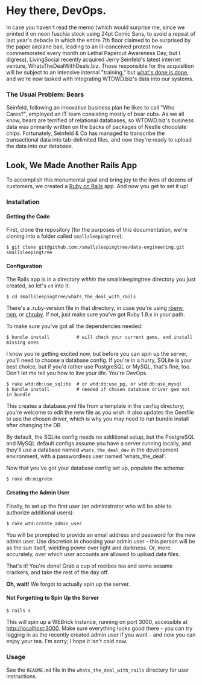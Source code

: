 # Hey there, DevOps.

In case you haven't read the memo (which would surprise me, since we printed it on neon fuschia stock using 24pt Comic Sans, to avoid a repeat of last year's debacle in which the entire 7th floor claimed to be surprised by the paper airplane ban, leading to an ill-conceived protest now commemorated every month on Lethal Papercut Awareness Day, but I digress), LivingSocial recently acquired Jerry Seinfeld's latest internet venture, WhatsTheDealWithDeals.biz.  Those responsible for the acquisition will be subject to an intensive internal "training," but [what's done is done](http://nfs.sparknotes.com/macbeth/page_96.html), and we're now tasked with integrating WTDWD.biz's data into our systems.

### The Usual Problem: Bears

Seinfeld, following an innovative business plan he likes to call "Who Cares?", employed an IT team consisting mostly of bear cubs.  As we all know, bears are terrified of relational databases, so WTDWD.biz's business data was primarily written on the backs of packages of Nestle chocolate chips.  Fortunately, Seinfeld & Co has managed to transcribe the transactional data into tab-delimited files, and now they're ready to upload the data into our database.

## Look, We Made Another Rails App

To accomplish this monumental goal and bring joy to the lives of dozens of customers, we created a [Ruby on Rails](http://rubyonrails.org) app.  And now you get to set it up!

### Installation

#### Getting the Code

First, clone the repository (for the purposes of this documentation, we're cloning into a folder called `smallsleepingtree`):

    $ git clone git@github.com:/smallsleepingtree/data-engineering.git smallsleepingtree

#### Configuration

The Rails app is in a directory *within* the smallsleepingtree directory you just created, so let's `cd` into it:

    $ cd smallsleepingtree/whats_the_deal_with_rails

There's a .ruby-version file in that directory, in case you're using [rbenv](http://rbenv.org), [rvm](https://rvm.io), or [chruby](https://github.com/postmodern/chruby).  If not, just make sure you've got Ruby 1.9.x in your path.

To make sure you've got all the dependencies needed:

    $ bundle install          # will check your current gems, and install missing ones

I know you're getting excited now, but before you can spin up the server, you'll need to choose a database config.  If you're in a hurry, SQLite is your best choice, but if you'd rather use PostgreSQL or MySQL, that's fine, too.  Don't let me tell you how to live your life.  You're DevOps.

    $ rake wtd:db:use_sqlite  # or wtd:db:use_pg, or wtd:db:use_mysql
    $ bundle install          # needed if chosen database driver gem not in bundle

This creates a database.yml file from a template in the `config` directory; you're welcome to edit the new file as you wish.  It also updates the Gemfile to use the chosen driver, which is why you may need to run bundle install after changing the DB.

By default, the SQLite config needs no additional setup, but the PostgreSQL and MySQL default configs assume you have a server running locally, and they'll use a database named `whats_the_deal_dev` in the development environment, with a passwordless user named 'whats_the_deal'.

Now that you've got your database config set up, populate the schema:

    $ rake db:migrate

#### Creating the Admin User

Finally, to set up the first user (an administrator who will be able to authorize additional users):

    $ rake wtd:create_admin_user

You will be prompted to provide an email address and password for the new admin user.  Use discretion in choosing your admin user - this person will be as the sun itself, wielding power over light and darkness.  Or, more accurately, over which user accounts are allowed to upload data files.

That's it!  You're done!  Grab a cup of rooibos tea and some sesame crackers, and take the rest of the day off.

**Oh, wait!**  We forgot to actually spin up the server.

#### Not Forgetting to Spin Up the Server

    $ rails s

This will spin up a WEBrick instance, running on port 3000, accessible at [http://localhost:3000](http://localhost:3000).  Make sure everything looks good there - you can try logging in as the recently created admin user if you want - and *now* you can enjoy your tea.  I'm sorry; I hope it isn't cold now.

### Usage

See the `README.md` file in the `whats_the_deal_with_rails` directory for user instructions.